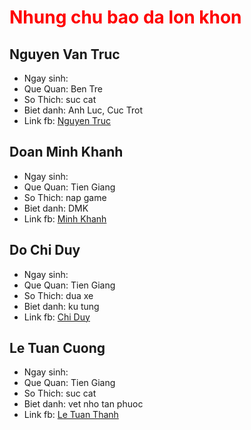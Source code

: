 <!DOCTYPE html>
<html lang="en">
  <head>
    <meta charset="UTF-8" />
    <meta name="viewport" content="width=device-width, initial-scale=1.0" />
    <title>Document</title>
  </head>
  <body>
    <h1 style="color: red">Nhung chu bao da lon khon</h1>
    <h2>Nguyen Van Truc</h2>
    <ul>
      <li>Ngay sinh:</li>
      <li>Que Quan: Ben Tre</li>
      <li>So Thich: suc cat</li>
      <li>Biet danh: Anh Luc, Cuc Trot</li>
      <li>
        Link fb:
        <a href="https://www.facebook.com/profile.php?id=100079480164790"
          >Nguyen Truc</a
        >
      </li>
    </ul>
    <h2>Doan Minh Khanh</h2>
    <ul>
      <li>Ngay sinh:</li>
      <li>Que Quan: Tien Giang</li>
      <li>So Thich: nap game</li>
      <li>Biet danh: DMK</li>
      <li>
        Link fb: <a href="https://www.facebook.com/PPIXEL1802">Minh Khanh</a>
      </li>
    </ul>
    <h2>Do Chi Duy</h2>
    <ul>
      <li>Ngay sinh:</li>
      <li>Que Quan: Tien Giang</li>
      <li>So Thich: dua xe</li>
      <li>Biet danh: ku tung</li>
      <li>
        Link fb: <a href="https://www.facebook.com/chi.duy.434372">Chi Duy</a>
      </li>
    </ul>
    <h2>Le Tuan Cuong</h2>
    <ul>
      <li>Ngay sinh:</li>
      <li>Que Quan: Tien Giang</li>
      <li>So Thich: suc cat</li>
      <li>Biet danh: vet nho tan phuoc</li>
      <li>
        Link fb:
        <a href="https://www.facebook.com/thanharmwrestling">Le Tuan Thanh</a>
      </li>
    </ul>
  </body>
</html>
